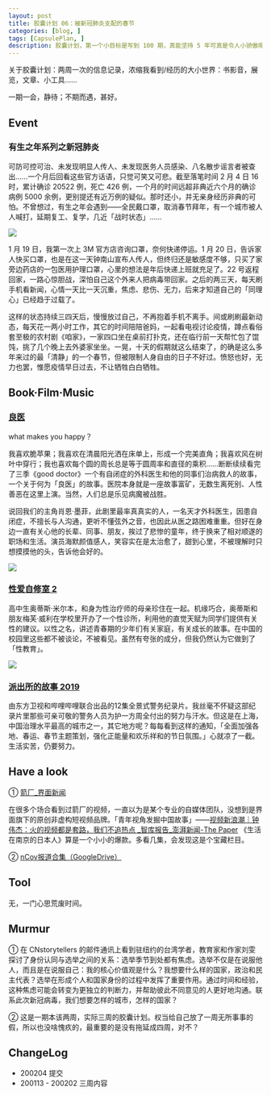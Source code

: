 ```yaml
---
layout: post
title: 胶囊计划 06：被新冠肺炎支配的春节
categories: [blog, ]
tags: [CapsulePlan, ]
description: 胶囊计划，第一个小目标是写到 100 期，真能坚持 5 年可真是令人小骄傲呢
---
```



关于胶囊计划：两周一次的信息记录，浓缩我看到/经历的大小世界：书影音，展览，文章、小工具……

一期一会，静待；不期而遇，甚好。

## Event

### 有生之年系列之新冠肺炎

可防可控可治、未发现明显人传人、未发现医务人员感染、八名散步谣言者被查出……一个月后回看这些官方话语，只觉可笑又可悲。截至落笔时间 2 月 4 日 16 时，累计确诊 20522 例，死亡 426 例，一个月的时间远超非典近六个月的确诊病例 5000 余例，更别提还有近万例的疑似。那时还小，并无亲身经历非典的可怕。不曾想过，有生之年会遇到——全民戴口罩，取消春节拜年，有一个城市被人人喊打，延期复工、复学，几近「战时状态」……


![](https://tva1.sinaimg.cn/large/006tNbRwgy1gbjih21txsj30j7140qfv.jpg)

1 月 19 日，我第一次上 3M 官方店咨询口罩，奈何快递停运。1 月 20 日，告诉家人快买口罩，也是在这一天钟南山宣布人传人，但终归还是敏感度不够，只买了家旁边药店的一包医用护理口罩，心里的想法是年后快递上班就充足了。22 号返程回家，一路心惊胆战，深怕自己这个外来人把病毒带回家。之后的两三天，每天刷手机看新闻，心情一天比一天沉重，焦虑、悲伤、无力，后来才知道自己的「同理心」已经趋于过载了。

这样的状态持续三四天后，慢慢放过自己，不再抱着手机不离手。间或刷刷最新动态，每天花一两小时工作，其它的时间陪陪爸妈，一起看电视讨论疫情，蹲点看俗套至极的农村剧《咱家》，一家四口坐在桌前打扑克，还在临行前一天帮忙包了馄饨，挑了几个晚上去外婆家坐坐。一晃，十天的假期就这么结束了，的确是这么多年来过的最「清静」的一个春节，但被限制人身自由的日子不好过。愤怒也好，无力也罢，惟愿疫情早日过去，不让牺牲白白牺牲。

## Book·Film·Music

### [良医](https://movie.douban.com/subject/26888731/)

what makes you happy？

我喜欢脆苹果；我喜欢在清晨阳光洒在床单上，形成一个完美直角；我喜欢风在树叶中穿行；我也喜欢每个圆的周长总是等于圆周率和直径的乘积……断断续续看完了三季《good doctor》一个有自闭症的外科医生和他的同事们治病救人的故事，一个关于何为「良医」的故事。医院本身就是一座故事富矿，无数生离死别、人性善恶在这里上演。当然，人们总是乐见病魔被战胜。

说回我们的主角肖恩·墨菲，此剧里最率真真实的人，一名天才外科医生，因患自闭症，不擅长与人沟通，更听不懂弦外之音，也因此从医之路困难重重。但好在身边一直有关心他的长辈、同事、朋友，挨过了悲惨的童年，终于换来了相对顺遂的职场和生活。演员海默颜值感人，笑容实在是太治愈了，甜到心里，不被理解时只想摸摸他的头，告诉他会好的。

![](https://tva1.sinaimg.cn/large/006tNbRwgy1gbknz2ezwej31300lwh8t.jpg)

### [性爱自修室 2](https://movie.douban.com/subject/30438115/)

高中生奥蒂斯·米尔本，和身为性治疗师的母亲珍住在一起。机缘巧合，奥蒂斯和朋友梅芙·威利在学校里开办了一个性诊所，利用他的直觉天赋为同学们提供有关性的建议。以性之名，讲述青春期的少年们有关家庭，有关成长的故事。在中国的校园里这些都不被谈论，不被看见。虽然有夸张的成分，但我仍然认为它做到了「性教育」。

![](https://tva1.sinaimg.cn/large/006tNbRwgy1gbkoheliv4j30u00k00xa.jpg)

### [派出所的故事 2019](https://www.bilibili.com/video/av79849479)

由东方卫视和哔哩哔哩联合出品的12集全景式警务纪录片。我丝毫不怀疑这部纪录片里那些可亲可敬的警务人员为护一方周全付出的努力与汗水。但这是在上海，中国治理水平最高的城市之一，其它地方呢？每每看到这样的通知，「全面加强各地、春运、春节主题策划，强化正能量和欢乐祥和的节日氛围。」心就凉了一截。生活实苦，仍要努力。

## Have a look

① [箭厂_界面新闻](https://www.jiemian.com/lists/178.html)

在很多个场合看到过箭厂的视频，一直以为是某个专业的自媒体团队，没想到是界面旗下的原创非虚构短视频品牌。「青年视角发掘中国故事」——[视频新浪潮｜钟伟杰：火的视频都是套路，我们不追热点 _智库报告_澎湃新闻-The Paper](https://www.thepaper.cn/newsDetail_forward_2704999) 《生活在南京的日本人》算是一个小小的爆款。多看几集，会发现这是个宝藏栏目。

② [nCov报道合集（GoogleDrive）](https://drive.google.com/drive/mobile/folders/1tJzt1QrzBOZimg-HG_N7kaco6NnZ4a7-?from=timeline&isappinstalled=0)


## Tool

无，一门心思荒废时间。

## Murmur

① 在 CNstorytellers 的邮件通讯上看到驻纽约的台湾学者，教育家和作家刘雯探讨了身份认同与选举之间的关系：选举季节到处都有焦虑。选举不仅是在说服他人，而且是在说服自己：我的核心价值观是什么？我想要什么样的国家，政治和民主代表？选举在形成个人和国家身份的过程中发挥了重要作用。通过时间和经验，这种焦虑可能会转变为更独立的判断力，并帮助彼此不同意见的人更好地沟通。联系此次新冠病毒，我们想要怎样的城市，怎样的国家？

② 这是一期本该两周，实际三周的胶囊计划。权当给自己放了一周无所事事的假，所以也没啥愧疚的，最重要的是没有拖延成四周，对不？

## ChangeLog

- 200204 提交
- 200113 - 200202 三周内容